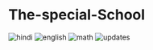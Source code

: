 # The-special-School
![hindi](https://github.com/Glug-and-Robotics-Club/The-special-School/assets/147128242/50a18982-3a93-44b7-853d-1655e616cb76)
![english](https://github.com/Glug-and-Robotics-Club/The-special-School/assets/147128242/f32f397b-0c59-4c4b-afe3-9bd0abfcc580)
![math](https://github.com/Glug-and-Robotics-Club/The-special-School/assets/147128242/77869fba-8ae0-4acb-83bd-f7910ec0bcae)
![updates](https://github.com/Glug-and-Robotics-Club/The-special-School/assets/147128242/5bbb74e3-eeb5-4bc9-9e05-fb17bca76f79)
